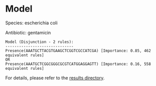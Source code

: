
# Model

Species: escherichia coli

Antibiotic: gentamicin

```
Model (Disjunction - 2 rules):
------------------------------
Presence(AAATGCTTACGTGAAGCTCGGTCGCCATCGA) [Importance: 0.85, 462 equivalent rules]
OR
Presence(AAATGCTCGGCGGGCGCGTCATGGAGGAGTT) [Importance: 0.16, 558 equivalent rules]

```

For details, please refer to the [results directory](../../../../../results/scm_b/escherichia+coli/gentamicin/repeat_8/).

